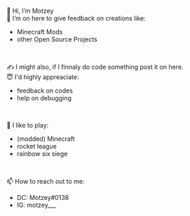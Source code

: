 👋 Hi, I’m Motzey </br>
👀 I’m on here to give feedback on creations like:
-    Minecraft Mods
-    other Open Source Projects 
</br>

✍️ I might also, if I finnaly do code something post it on here. </br>
😇 I'd highly appreaciate:
-    feedback on codes
-    help on debugging
</br>

🌱 I like to play: </br>
-    (modded) Minecraft
-    rocket league
-    rainbow six siege
</br>

📫 How to reach out to me: </br>
-    DC: Motzey#0138
-    IG: motzey___
